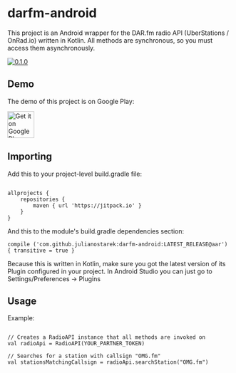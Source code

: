 # darfm-android

This project is an Android wrapper for the DAR.fm radio API (UberStations / OnRad.io) written in Kotlin.
All methods are synchronous, so you must access them asynchronously.

[ ![0.1.0](https://jitpack.io/v/julianostarek/darfm-android.svg)](https://jitpack.io/#julianostarek/darfm-android)

## Demo

The demo of this project is on Google Play:

<a href="https://play.google.com/store/apps/details?id=de.julianostarek.android.radiostationsdemo" target="_blank">
  <img alt="Get it on Google Play"
       src="https://play.google.com/intl/en_us/badges/images/generic/en-play-badge.png" height="60"/>
</a>

## Importing

Add this to your project-level build.gradle file:

```

allprojects {
    repositories {
        maven { url 'https://jitpack.io' }
    }
}

```

And this to the module's build.gradle dependencies section:

 ```compile ('com.github.julianostarek:darfm-android:LATEST_RELEASE@aar') { transitive = true } ```

Because this is written in Kotlin, make sure you got the latest version of its Plugin configured in your project. In Android Studio you can just go to Settings/Preferences -> Plugins

## Usage

Example:

```

// Creates a RadioAPI instance that all methods are invoked on
val radioApi = RadioAPI(YOUR_PARTNER_TOKEN)

// Searches for a station with callsign "OMG.fm"
val stationsMatchingCallsign = radioApi.searchStation("OMG.fm")



```